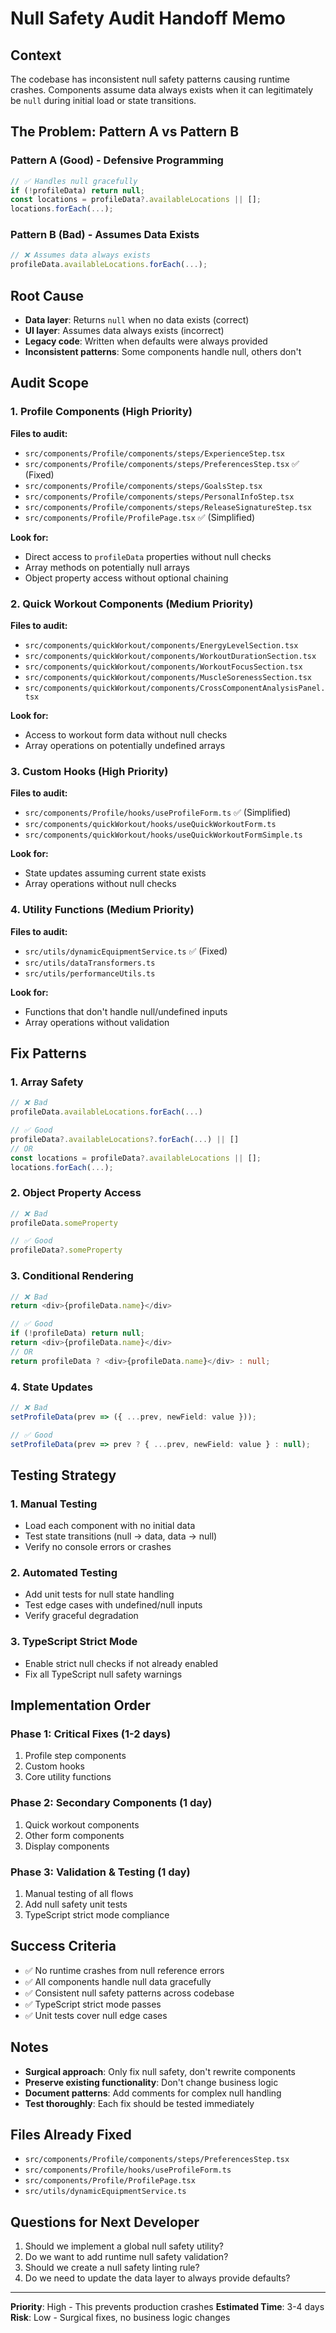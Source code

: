 # Null Safety Audit Handoff Memo

## Context
The codebase has inconsistent null safety patterns causing runtime crashes. Components assume data always exists when it can legitimately be `null` during initial load or state transitions.

## The Problem: Pattern A vs Pattern B

### Pattern A (Good) - Defensive Programming
```typescript
// ✅ Handles null gracefully
if (!profileData) return null;
const locations = profileData?.availableLocations || [];
locations.forEach(...);
```

### Pattern B (Bad) - Assumes Data Exists
```typescript
// ❌ Assumes data always exists
profileData.availableLocations.forEach(...);
```

## Root Cause
- **Data layer**: Returns `null` when no data exists (correct)
- **UI layer**: Assumes data always exists (incorrect)
- **Legacy code**: Written when defaults were always provided
- **Inconsistent patterns**: Some components handle null, others don't

## Audit Scope

### 1. Profile Components (High Priority)
**Files to audit:**
- `src/components/Profile/components/steps/ExperienceStep.tsx`
- `src/components/Profile/components/steps/PreferencesStep.tsx` ✅ (Fixed)
- `src/components/Profile/components/steps/GoalsStep.tsx`
- `src/components/Profile/components/steps/PersonalInfoStep.tsx`
- `src/components/Profile/components/steps/ReleaseSignatureStep.tsx`
- `src/components/Profile/ProfilePage.tsx` ✅ (Simplified)

**Look for:**
- Direct access to `profileData` properties without null checks
- Array methods on potentially null arrays
- Object property access without optional chaining

### 2. Quick Workout Components (Medium Priority)
**Files to audit:**
- `src/components/quickWorkout/components/EnergyLevelSection.tsx`
- `src/components/quickWorkout/components/WorkoutDurationSection.tsx`
- `src/components/quickWorkout/components/WorkoutFocusSection.tsx`
- `src/components/quickWorkout/components/MuscleSorenessSection.tsx`
- `src/components/quickWorkout/components/CrossComponentAnalysisPanel.tsx`

**Look for:**
- Access to workout form data without null checks
- Array operations on potentially undefined arrays

### 3. Custom Hooks (High Priority)
**Files to audit:**
- `src/components/Profile/hooks/useProfileForm.ts` ✅ (Simplified)
- `src/components/quickWorkout/hooks/useQuickWorkoutForm.ts`
- `src/components/quickWorkout/hooks/useQuickWorkoutFormSimple.ts`

**Look for:**
- State updates assuming current state exists
- Array operations without null checks

### 4. Utility Functions (Medium Priority)
**Files to audit:**
- `src/utils/dynamicEquipmentService.ts` ✅ (Fixed)
- `src/utils/dataTransformers.ts`
- `src/utils/performanceUtils.ts`

**Look for:**
- Functions that don't handle null/undefined inputs
- Array operations without validation

## Fix Patterns

### 1. Array Safety
```typescript
// ❌ Bad
profileData.availableLocations.forEach(...)

// ✅ Good
profileData?.availableLocations?.forEach(...) || []
// OR
const locations = profileData?.availableLocations || [];
locations.forEach(...);
```

### 2. Object Property Access
```typescript
// ❌ Bad
profileData.someProperty

// ✅ Good
profileData?.someProperty
```

### 3. Conditional Rendering
```typescript
// ❌ Bad
return <div>{profileData.name}</div>

// ✅ Good
if (!profileData) return null;
return <div>{profileData.name}</div>
// OR
return profileData ? <div>{profileData.name}</div> : null;
```

### 4. State Updates
```typescript
// ❌ Bad
setProfileData(prev => ({ ...prev, newField: value }));

// ✅ Good
setProfileData(prev => prev ? { ...prev, newField: value } : null);
```

## Testing Strategy

### 1. Manual Testing
- Load each component with no initial data
- Test state transitions (null → data, data → null)
- Verify no console errors or crashes

### 2. Automated Testing
- Add unit tests for null state handling
- Test edge cases with undefined/null inputs
- Verify graceful degradation

### 3. TypeScript Strict Mode
- Enable strict null checks if not already enabled
- Fix all TypeScript null safety warnings

## Implementation Order

### Phase 1: Critical Fixes (1-2 days)
1. Profile step components
2. Custom hooks
3. Core utility functions

### Phase 2: Secondary Components (1 day)
1. Quick workout components
2. Other form components
3. Display components

### Phase 3: Validation & Testing (1 day)
1. Manual testing of all flows
2. Add null safety unit tests
3. TypeScript strict mode compliance

## Success Criteria
- ✅ No runtime crashes from null reference errors
- ✅ All components handle null data gracefully
- ✅ Consistent null safety patterns across codebase
- ✅ TypeScript strict mode passes
- ✅ Unit tests cover null edge cases

## Notes
- **Surgical approach**: Only fix null safety, don't rewrite components
- **Preserve existing functionality**: Don't change business logic
- **Document patterns**: Add comments for complex null handling
- **Test thoroughly**: Each fix should be tested immediately

## Files Already Fixed
- `src/components/Profile/components/steps/PreferencesStep.tsx`
- `src/components/Profile/hooks/useProfileForm.ts`
- `src/components/Profile/ProfilePage.tsx`
- `src/utils/dynamicEquipmentService.ts`

## Questions for Next Developer
1. Should we implement a global null safety utility?
2. Do we want to add runtime null safety validation?
3. Should we create a null safety linting rule?
4. Do we need to update the data layer to always provide defaults?

---
**Priority**: High - This prevents production crashes
**Estimated Time**: 3-4 days
**Risk**: Low - Surgical fixes, no business logic changes 